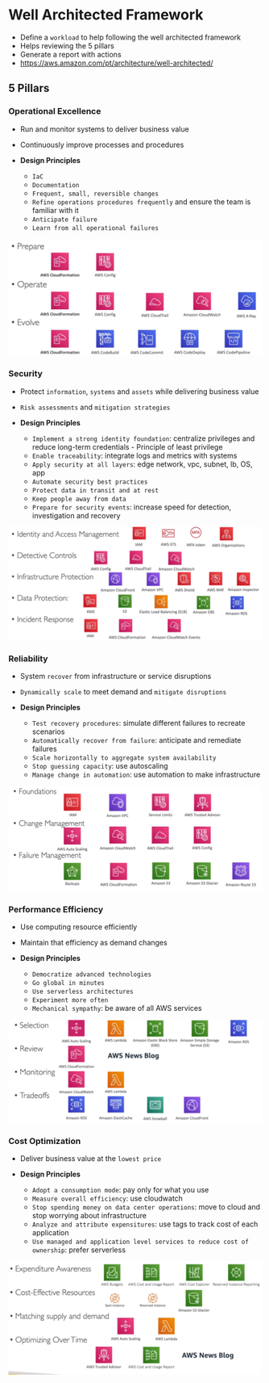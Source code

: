 # Well Architected Framework

- Define a `workload` to help following the well architected framework
- Helps reviewing the 5 pillars
- Generate a report with actions
- <https://aws.amazon.com/pt/architecture/well-architected/>

## 5 Pillars

### Operational Excellence

- Run and monitor systems to deliver business value
- Continuously improve processes and procedures

- **Design Principles**
  - `IaC`
  - `Documentation`
  - `Frequent, small, reversible changes`
  - `Refine operations procedures frequently` and ensure the team is familiar with it
  - `Anticipate failure`
  - `Learn from all operational failures`

![Operational Excellence](../images/well-architected-tool-operational-excellence.png)

### Security

- Protect `information`, `systems` and `assets` while delivering business value
- `Risk assessments` and `mitigation strategies`

- **Design Principles**
  - `Implement a strong identity foundation`: centralize privileges and reduce long-term credentials - Principle of least privilege
  - `Enable traceability`: integrate logs and metrics with systems
  - `Apply security at all layers`: edge network, vpc, subnet, lb, OS, app
  - `Automate security best practices`
  - `Protect data in transit and at rest`
  - `Keep people away from data`
  - `Prepare for security events`: increase speed for detection, investigation and recovery

![Security](../images/well-architected-tool-security.png)

### Reliability

- System `recover` from infrastructure or service disruptions
- `Dynamically scale` to meet demand and `mitigate disruptions`

- **Design Principles**
  - `Test recovery procedures`: simulate different failures to recreate scenarios
  - `Automatically recover from failure`: anticipate and remediate failures
  - `Scale horizontally to aggregate system availability`
  - `Stop guessing capacity`: use autoscaling
  - `Manage change in automation`: use automation to make infrastructure

![Reliability](../images/well-architected-tool-reliability.png)

### Performance Efficiency

- Use computing resource efficiently
- Maintain that efficiency as demand changes

- **Design Principles**
  - `Democratize advanced technologies`
  - `Go global in minutes`
  - `Use serverless architectures`
  - `Experiment more often`
  - `Mechanical sympathy`: be aware of all AWS services

![Performance Efficiency](../images/well-architected-tool-reliability-performance-efficiency.png)

### Cost Optimization

- Deliver business value at the `lowest price`

- **Design Principles**
  - `Adopt a consumption mode`: pay only for what you use
  - `Measure overall efficiency`: use cloudwatch
  - `Stop spending money on data center operations`: move to cloud and stop worrying about infrastructure
  - `Analyze and attribute expensitures`: use tags to track cost of each application
  - `Use managed and application level services to reduce cost of ownership`: prefer serverless

![Cost Optimization](../images/well-architected-tool-cost-optimization.png)
